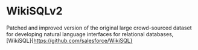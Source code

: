 # WikiSQLv2

Patched and improved version of the original large crowd-sourced dataset for developing natural language interfaces for relational databases, [WikiSQL]{https://github.com/salesforce/WikiSQL}
